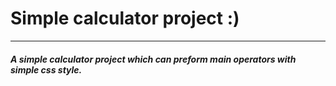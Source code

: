 # Simple calculator project :)

---

##### A simple calculator project which can preform main operators with simple css style.
